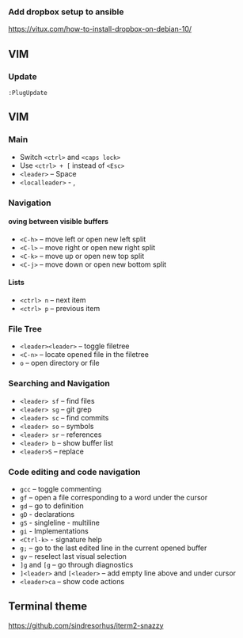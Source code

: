 ### Add dropbox setup to ansible 
https://vitux.com/how-to-install-dropbox-on-debian-10/

## VIM

### Update

```vim
:PlugUpdate
```
## VIM

### Main

* Switch `<ctrl>` and `<caps lock>`
* Use `<ctrl> + [` instead of `<Esc>`
* `<leader>` – Space
* `<localleader>` - ,

### Navigation

#### oving between visible buffers

* `<C-h>` – move left or open new left split
* `<C-l>` – move right or open new right split
* `<C-k>` – move up or open new top split
* `<C-j>` – move down or open new bottom split

#### Lists

* `<ctrl> n` – next item
* `<ctrl> p` – previous item

### File Tree

* `<leader><leader>` – toggle filetree
* `<C-n>` – locate opened file in the filetree
* `o` – open directory or file

### Searching and Navigation

* `<leader> sf` – find files
* `<leader> sg` – git grep
* `<leader> sc` – find commits
* `<leader> so` – symbols
* `<leader> sr` – references
* `<leader> b` – show buffer list
* `<leader>S` – replace

### Code editing and code navigation

* `gcc` – toggle commenting
* `gf` – open a file corresponding to a word under the cursor
* `gd` – go to definition
* `gD` - declarations
* `gS` - singleline - multiline
* `gi` - Implementations
* `<Ctrl-k>` - signature help
* `g;` – go to the last edited line in the current opened buffer
* `gv` – reselect last visual selection
* `]g` and `[g` – go through diagnostics
* `]<leader>` and `[<leader>` – add empty line above and under cursor
* `<leader>ca` – show code actions
 
## Terminal theme
 https://github.com/sindresorhus/iterm2-snazzy
